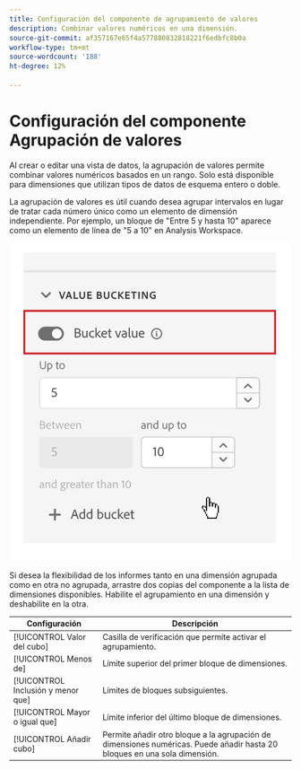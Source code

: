 ```yaml
---
title: Configuración del componente de agrupamiento de valores
description: Combinar valores numéricos en una dimensión.
source-git-commit: af357167e65f4a577880832818221f6edbfc8b0a
workflow-type: tm+mt
source-wordcount: '188'
ht-degree: 12%

---
```



# Configuración del componente Agrupación de valores

Al crear o editar una vista de datos, la agrupación de valores permite combinar valores numéricos basados en un rango. Solo está disponible para dimensiones que utilizan tipos de datos de esquema entero o doble.

La agrupación de valores es útil cuando desea agrupar intervalos en lugar de tratar cada número único como un elemento de dimensión independiente. Por ejemplo, un bloque de &quot;Entre 5 y hasta 10&quot; aparece como un elemento de línea de &quot;5 a 10&quot; en Analysis Workspace.

![Clasificación de valor](../assets/value-bucketing.png)

Si desea la flexibilidad de los informes tanto en una dimensión agrupada como en otra no agrupada, arrastre dos copias del componente a la lista de dimensiones disponibles. Habilite el agrupamiento en una dimensión y deshabilite en la otra.

| Configuración | Descripción |
| --- | --- |
| [!UICONTROL Valor del cubo] | Casilla de verificación que permite activar el agrupamiento. |
| [!UICONTROL Menos de] | Límite superior del primer bloque de dimensiones. |
|  [!UICONTROL Inclusión y menor que] | Límites de bloques subsiguientes. |
| [!UICONTROL Mayor o igual que] | Límite inferior del último bloque de dimensiones. |
| [!UICONTROL Añadir cubo] | Permite añadir otro bloque a la agrupación de dimensiones numéricas. Puede añadir hasta 20 bloques en una sola dimensión. |
